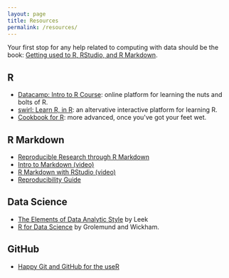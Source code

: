```yaml
---
layout: page
title: Resources
permalink: /resources/
---
```


Your first stop for any help related to computing with data should be the book:
[Getting used to R, RStudio, and R
Markdown](https://ismayc.github.io/rbasics-book/).


## R

* [Datacamp: Intro to R Course](https://www.datacamp.com/courses/free-introduction-to-r): 
online platform for learning the nuts and bolts of R.
* [swirl: Learn R, in R](http://swirlstats.com/): an altervative interactive platform
for learning R.
* [Cookbook for R](http://www.cookbook-r.com/): more advanced, once you've got your
feet wet.


## R Markdown

* [Reproducible Research through R Markdown](https://prezi.com/dvmgx17e_was/reproducible/)
* [Intro to Markdown (video)](https://www.youtube.com/watch?v=HndN6P9ke6U)
* [R Markdown with RStudio (video)](https://www.youtube.com/watch?v=DNS7i2m4sB0)
* [Reproducibility Guide](http://ropensci.github.io/reproducibility-guide/)


## Data Science

* [The Elements of Data Analytic Style](https://leanpub.com/datastyle) by Leek
* [R for Data Science](http://r4ds.had.co.nz/) by Grolemund and Wickham.

## GitHub

* [Happy Git and GitHub for the useR](http://happygitwithr.com/)
